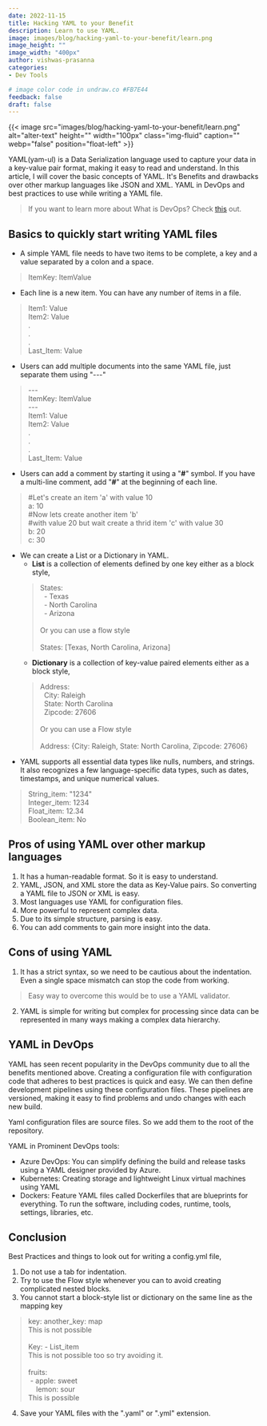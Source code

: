 ```yaml
---
date: 2022-11-15
title: Hacking YAML to your Benefit
description: Learn to use YAML.
image: images/blog/hacking-yaml-to-your-benefit/learn.png
image_height: ""
image_width: "400px"
author: vishwas-prasanna
categories:
- Dev Tools

# image color code in undraw.co #FB7E44 
feedback: false
draft: false
---
```


{{< image src="images/blog/hacking-yaml-to-your-benefit/learn.png" alt="alter-text" height="" width="100px" class="img-fluid" caption="" webp="false" position="float-left" >}}


YAML(yam-ul) is a Data Serialization language used to capture your data in a key-value pair format, making it easy to read and understand. In this article, I will cover the basic concepts of YAML. It's Benefits and drawbacks over other markup languages like JSON and XML. YAML in DevOps and best practices to use while writing a YAML file.
>If you want to learn more about What is DevOps? Check [<span style="text-decoration: underline;">this</span>](https://intelops.ai/blog/what-is-devops/) out.

## Basics to quickly start writing YAML files
* A simple YAML file needs to have two items to be complete, a key and a value separated by a colon and a space.
> ItemKey: ItemValue
* Each line is a new item. You can have any number of items in a file.
> Item1: Value</br>Item2: Value</br>.</br>.</br>.</br>Last_Item: Value
* Users can add multiple documents into the same YAML file, just separate them using "---"
> \-\-- </br>ItemKey: ItemValue</br>\-\-- </br>Item1: Value</br>Item2: Value</br>.</br>.</br>.</br>Last_Item: Value
* Users can add a comment by starting it using a "**#**" symbol. If you have a multi-line comment, add "**#**" at the beginning of each line.
> #Let's create an item 'a' with value 10</br>a: 10</br>#Now lets create another item 'b' </br>#with value 20 but wait create a thrid item 'c' with value 30</br>b: 20</br>c: 30
* We can create a List or a Dictionary in YAML.
	- **List** is a collection of elements defined by one key either as a block style,
 	> States:</br>&nbsp;&nbsp;- Texas</br>&nbsp;&nbsp;- North Carolina</br>&nbsp;&nbsp;- Arizona</br></br>Or you can use a flow style</br></br>States: [Texas, North Carolina, Arizona]
 	- **Dictionary** is a collection of key-value paired elements either as a block style,
 	> Address:</br>&nbsp;&nbsp;City: Raleigh</br>&nbsp;&nbsp;State: North Carolina</br>&nbsp;&nbsp;Zipcode: 27606</br></br>Or you can use a Flow style</br></br>Address: {City: Raleigh, State: North Carolina, Zipcode: 27606}
* YAML supports all essential data types like nulls, numbers, and strings. It also recognizes a few language-specific data types, such as dates, timestamps, and unique numerical values.
> String_item: "1234"</br>Integer_item: 1234</br>Float_item: 12.34</br>Boolean_item: No 

## Pros of using YAML over other markup languages
1. It has a human-readable format. So it is easy to understand.
2. YAML, JSON, and XML store the data as Key-Value pairs. So converting a YAML file to JSON or XML is easy.
3. Most languages use YAML for configuration files.
4. More powerful to represent complex data. 
5. Due to its simple structure, parsing is easy.
6. You can add comments to gain more insight into the data.

## Cons of using YAML
1. It has a strict syntax, so we need to be cautious about the indentation. Even a single space mismatch can stop the code from working. 
> Easy way to overcome this would be to use a YAML validator.
2. YAML is simple for writing but complex for processing since data can be represented in many ways making a complex data hierarchy.

## YAML in DevOps
YAML has seen recent popularity in the DevOps community due to all the benefits mentioned above. Creating a configuration file with configuration code that adheres to best practices is quick and easy. We can then define development pipelines using these configuration files. These pipelines are versioned, making it easy to find problems and undo changes with each new build.

Yaml configuration files are source files. So we add them to the root of the repository.

YAML in Prominent DevOps tools:
* Azure DevOps: You can simplify defining the build and release tasks using a YAML designer provided by Azure.
* Kubernetes: Creating storage and lightweight Linux virtual machines using YAML
* Dockers: Feature YAML files called Dockerfiles that are blueprints for everything. To run the software, including codes, runtime, tools, settings, libraries, etc.


## Conclusion
Best Practices and things to look out for writing a config.yml file,
1. Do not use a tab for indentation.
2. Try to use the Flow style whenever you can to avoid creating complicated nested blocks.
3. You cannot start a block-style list or dictionary on the same line as the mapping key
>key: another_key: map</br>This is not possible</br></br>Key: - List_item</br>This is not possible too so try avoiding it.</br></br>fruits:</br>&nbsp;- apple: sweet</br>&nbsp;&nbsp;&nbsp; lemon: sour</br>This is possible 
4. Save your YAML files with the ".yaml" or ".yml" extension.